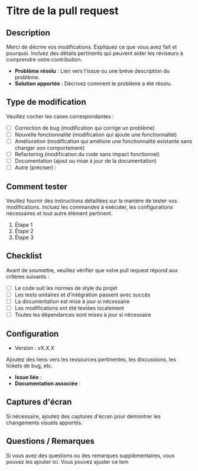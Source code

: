 # Titre de la pull request

## Description

Merci de décrire vos modifications. Expliquez ce que vous avez fait et pourquoi. Incluez des détails pertinents qui
peuvent aider les réviseurs à comprendre votre contribution.

- **Problème résolu** : Lien vers l'issue ou une brève description du problème.
- **Solution apportée** : Décrivez comment le problème a été résolu.

## Type de modification

Veuillez cocher les cases correspondantes :

- [ ] Correction de bug (modification qui corrige un problème)
- [ ] Nouvelle fonctionnalité (modification qui ajoute une fonctionnalité)
- [ ] Amélioration (modification qui améliore une fonctionnalité existante sans changer son comportement)
- [ ] Refactoring (modification du code sans impact fonctionnel)
- [ ] Documentation (ajout ou mise à jour de la documentation)
- [ ] Autre (préciser) :

## Comment tester

Veuillez fournir des instructions détaillées sur la manière de tester vos modifications. Incluez les commandes à
exécuter, les configurations nécessaires et tout autre élément pertinent.

1. Étape 1
2. Étape 2
3. Étape 3

## Checklist

Avant de soumettre, veuillez vérifier que votre pull request répond aux critères suivants :

- [ ] Le code suit les normes de style du projet
- [ ] Les tests unitaires et d'intégration passent avec succès
- [ ] La documentation est mise à jour si nécessaire
- [ ] Les modifications ont été testées localement
- [ ] Toutes les dépendances sont mises à jour si nécessaire

## Configuration

- Version : vX.X.X

Ajoutez des liens vers les ressources pertinentes, les discussions, les tickets de bug, etc.

- **Issue liée** :
- **Documentation associée** :

## Captures d'écran

Si nécessaire, ajoutez des captures d'écran pour démontrer les changements visuels apportés.

## Questions / Remarques

Si vous avez des questions ou des remarques supplémentaires, vous pouvez les ajouter ici. Vous pouvez ajuster ce tem
